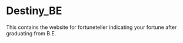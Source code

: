 # Destiny_BE
This contains the website for fortuneteller indicating your fortune after graduating from B.E.
